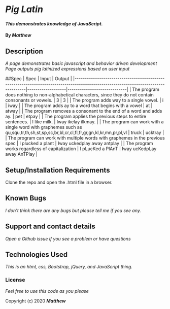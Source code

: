 # _Pig Latin_

#### _This demonstrates knowledge of JavaScript._

#### By _**Matthew**_


## Description

_A page demonstrates basic javascript and behavior driven development_
_Page outputs pig latinized expressions based on user input_


##Spec
| Spec                                                                                                                               | Input             | Output                      |
|------------------------------------------------------------------------------------------------------------------------------------|-------------------|-----------------------------|
| The program does nothing to non-alphabetical characters, since they do not contain consonants or vowels.                           | 3                 | 3                           |
| The program adds way to a single vowel.                                                                                            | i                 | iway                        |
| The program adds ay to a word that begins with a vowel                                                                             | at                | atway                       |
| The program removes a consonant to the end of a word and adds ay.                                                                  | pet               | etpay                       |
| The program applies the previous steps to entire sentences.                                                                        | I like milk.      | Iway ikelay ilkmay.         |
| The program can work with a single word with  graphemes such as qu,squ,tr,th,sh,st,sp,sc,br,bl,cr,cl,fl,fr,gr,gn,kl,kr,mn,pr,pl,vl | truck             | ucktray                     |
| The program can work with multiple words with graphemes in the previous spec                                                       | I plucked a plant | Iway uckedplay away antplay |
| The program works regardless of capitalization                                                                                     | I pLucKed a PlAnT | Iway ucKedpLay away AnTPlay       |

## Setup/Installation Requirements

Clone the repo and open the .html file in a browser.

## Known Bugs

_I don't think there are any bugs but please tell me if you see any._

## Support and contact details

_Open a Github issue if you see a problem or have questions_

## Technologies Used

_This is an html, css, Bootstrap, jQuery, and JavaScript thing._

### License

*Feel free to use this code as you please*

Copyright (c) 2020 **_Matthew_**